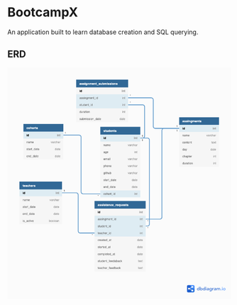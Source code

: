 # BootcampX
An application built to learn database creation and SQL querying.

## ERD 

![Alt text](assets/BootcampX.png "Title")
